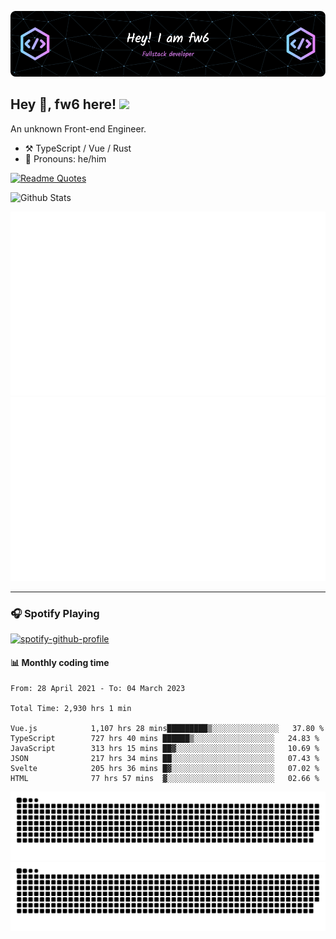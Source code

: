 ![Header](github-header-image.png)

## Hey 👋, fw6 here! <img src="https://github.githubassets.com/images/mona-whisper.gif" height="24" />


An unknown Front-end Engineer.

-   :hammer_and_pick: TypeScript / Vue / Rust
-   :man: Pronouns: he/him


[![Readme Quotes](https://quotes-github-readme.vercel.app/api?type=horizontal&theme=algolia)](https://github.com/piyushsuthar/github-readme-quotes)



![Github Stats](https://github-readme-stats.vercel.app/api?username=fw6&bg_color=30,e96443,904e95&title_color=fff&text_color=fff)

![](https://raw.githubusercontent.com/fw6/github-stats-transparent/output/generated/overview.svg)
![](https://raw.githubusercontent.com/fw6/github-stats-transparent/output/generated/languages.svg)


---

### 🎧 Spotify Playing

<!-- ![spotify-github-profile](/img/default.svg) -->

[![spotify-github-profile](https://spotify-github-profile.vercel.app/api/view?uid=r6wn4hdvypv0lkzyrj0e0pjct&cover_image=true&theme=default&bar_color=53b14f&bar_color_cover=true)](https://github.com/kittinan/spotify-github-profile)
#### :bar_chart: Monthly coding time

<!--START_SECTION:waka-->

```text
From: 28 April 2021 - To: 04 March 2023

Total Time: 2,930 hrs 1 min

Vue.js            1,107 hrs 28 mins█████████▒░░░░░░░░░░░░░░░   37.80 %
TypeScript        727 hrs 40 mins ██████▒░░░░░░░░░░░░░░░░░░   24.83 %
JavaScript        313 hrs 15 mins ██▓░░░░░░░░░░░░░░░░░░░░░░   10.69 %
JSON              217 hrs 34 mins ██░░░░░░░░░░░░░░░░░░░░░░░   07.43 %
Svelte            205 hrs 36 mins █▓░░░░░░░░░░░░░░░░░░░░░░░   07.02 %
HTML              77 hrs 57 mins  ▓░░░░░░░░░░░░░░░░░░░░░░░░   02.66 %
```

<!--END_SECTION:waka-->




![github contribution grid snake animation](https://raw.githubusercontent.com/platane/platane/output/github-contribution-grid-snake-dark.svg#gh-dark-mode-only)![github contribution grid snake animation](https://raw.githubusercontent.com/platane/platane/output/github-contribution-grid-snake.svg#gh-light-mode-only)
